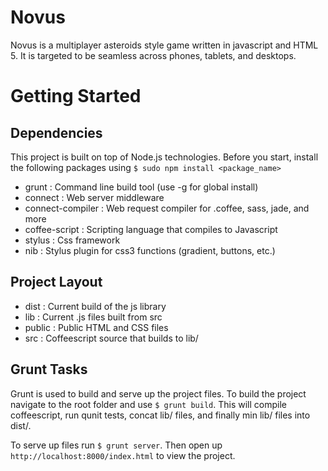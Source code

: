 Novus
===========
Novus is a multiplayer asteroids style game written in javascript and HTML 5. It is targeted to be seamless across phones, tablets, and desktops.

# Getting Started

## Dependencies

This project is built on top of Node.js technologies. Before you start, install the following packages using `$ sudo npm install <package_name>`

 * grunt : Command line build tool (use -g for global install)
 * connect : Web server middleware
 * connect-compiler : Web request compiler for .coffee, sass, jade, and more
 * coffee-script : Scripting language that compiles to Javascript
 * stylus : Css framework
 * nib : Stylus plugin for css3 functions (gradient, buttons, etc.)

 ## Project Layout

 * dist : Current build of the js library
 * lib : Current .js files built from src
 * public : Public HTML and CSS files
 * src : Coffeescript source that builds to lib/

 ## Grunt Tasks

 Grunt is used to build and serve up the project files. To build the project navigate to the root folder and use `$ grunt build`. This will compile coffeescript, run qunit tests, concat lib/ files, and finally min lib/ files into dist/.

 To serve up files run `$ grunt server`. Then open up `http://localhost:8000/index.html` to view the project.